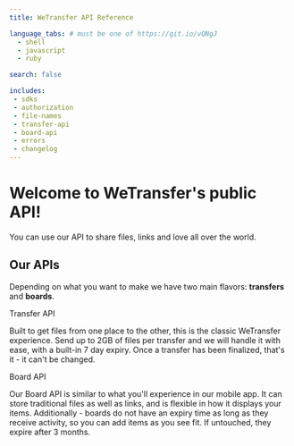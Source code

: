```yaml
---
title: WeTransfer API Reference

language_tabs: # must be one of https://git.io/vQNgJ
  - shell
  - javascript
  - ruby

search: false

includes:
 - sdks
 - authorization
 - file-names
 - transfer-api
 - board-api
 - errors
 - changelog
---
```


# Welcome to WeTransfer's public API!

You can use our API to share files, links and love all over the world.

## Our APIs

Depending on what you want to make we have two main flavors: **transfers** and **boards**.

<div class="two-col">
  <div class="col">
    <span class="two-col__title">Transfer API</span>
    <p>Built to get files from one place to the other, this is the classic WeTransfer experience. Send up to 2GB of files per transfer and we will handle it with ease, with a built-in 7 day expiry. Once a transfer has been finalized, that's it - it can't be changed.</p>
  </div>
  <div class="col">
    <span class="two-col__title">Board API</span>
    <p>Our Board API is similar to what you'll experience in our mobile app. It can store traditional files as well as links, and is flexible in how it displays your items. Additionally - boards do not have an expiry time as long as they receive activity, so you can add items as you see fit. If untouched, they expire after 3 months.</p>
  </div>
</div>
